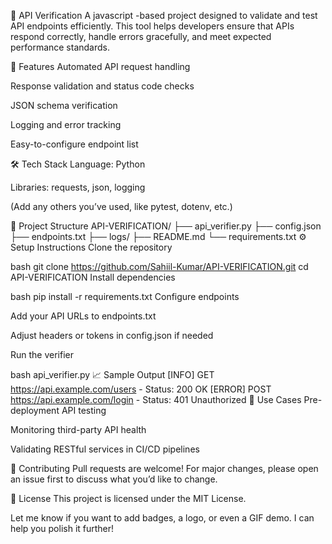 📌 API Verification
A javascript -based project designed to validate and test API endpoints efficiently. This tool helps developers ensure that APIs respond correctly, handle errors gracefully, and meet expected performance standards.

🚀 Features
Automated API request handling

Response validation and status code checks

JSON schema verification

Logging and error tracking

Easy-to-configure endpoint list

🛠️ Tech Stack
Language: Python

Libraries: requests, json, logging

(Add any others you’ve used, like pytest, dotenv, etc.)

📂 Project Structure
API-VERIFICATION/
├── api_verifier.py
├── config.json
├── endpoints.txt
├── logs/
├── README.md
└── requirements.txt
⚙️ Setup Instructions
Clone the repository

bash
git clone https://github.com/Sahiil-Kumar/API-VERIFICATION.git
cd API-VERIFICATION
Install dependencies

bash
pip install -r requirements.txt
Configure endpoints

Add your API URLs to endpoints.txt

Adjust headers or tokens in config.json if needed

Run the verifier

bash
api_verifier.py
📈 Sample Output
[INFO] GET https://api.example.com/users - Status: 200 OK
[ERROR] POST https://api.example.com/login - Status: 401 Unauthorized
📌 Use Cases
Pre-deployment API testing

Monitoring third-party API health

Validating RESTful services in CI/CD pipelines

🙌 Contributing
Pull requests are welcome! For major changes, please open an issue first to discuss what you’d like to change.

📄 License
This project is licensed under the MIT License.

Let me know if you want to add badges, a logo, or even a GIF demo. I can help you polish it further!

